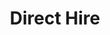 ---
layout: single-service
title: Direct Hire
description: Permanent Placement Services
sub-heading: Permanent Placement Services
short-description: |-
 **RecruitTalent** provides direct hire (permanent placement) services and recruits employees on behalf of its clients to fill permanent positions for technology, general, or hard-to-find skill sets across a wide breadth of job categories and geographies.
social-image:
permalink: "direct-hire"
card-icon-image: "/images/direct-hire.svg"
card-thumbnail-image: "/images/direct-hire-thumbnail.png"
button-text: LEARN MORE
is-visible-on-home-page: true
order: 3
banner-image: "/images/direct-hire-banner.png"
banner-button-text: "GET STARTED"
banner-button-link: "/contact/"
second-section-left-image: "/images/contingent-staffing-section-2-left.png"
second-section-left-image-alt: 
second-section-right-heading: 
second-section-right-description: |- 
 **RecruitTalent** leverages its mature, quality-certified processes to provide a variety of standard and customized solutions and programs to help clients optimize their supply chain and optimize their turnaround time (TAT). RecruitTalent's workforce solutions help clients increase efficiency, accelerate project progress, cut costs, and ultimately enhance their competitive edge.

 **RecruitTalent** offers profound knowledge, comprehensive market analysis, and exceptional customer service to guarantee maximized workforce solutions in providing specialized staffing services.

 **At RecruitTalent,** we assist small as well as large business enterprises in filling hard-to-find roles at 60% lower cost compared to our competitors. With seasoned professionals, we dedicate a recruitment team to find the right people, with the right skills, for the right job and exceed the expectations of the client within the specified time frame.
second-section-button-text: "GET STARTED"
second-section-button-link: "/contact/" 
third-section-heading: Our Clients Used This Service 
third-section-client-company-logos:
- "/images/circle.svg"
- "/images/hexa.svg"
- "/images/treva.svg"
- "/images/yourlogo.svg"
- "/images/dummies.svg"
testimonial-section-top-image: "/images/5stars.svg"
testimonial-section-heading: "What Our Clients Say"
---